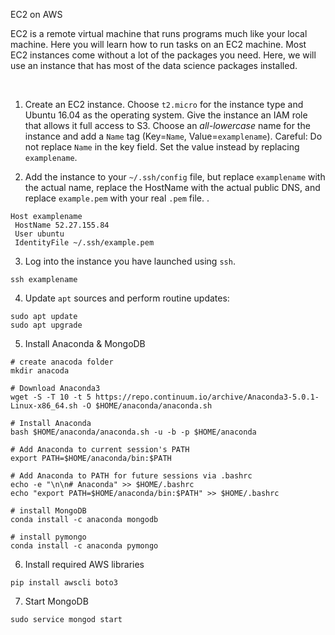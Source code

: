 EC2 on AWS

EC2 is a remote virtual machine that runs programs much like your local machine. Here you will learn how to
run tasks on an EC2 machine. Most EC2 instances come without a lot of the packages you need. Here, we will use
an instance that has most of the data science packages installed.

<br>

1. Create an EC2 instance. Choose `t2.micro` for the instance type and Ubuntu 16.04 as the operating system. Give the instance an IAM role that allows it full access to S3. Choose an *all-lowercase* name for the instance and add a `Name` tag (Key=`Name`, Value=`examplename`). Careful: Do not replace `Name` in the key field. Set the value instead by replacing `examplename`.
  
2. Add the instance to your `~/.ssh/config` file, but replace `examplename` with the actual name, replace the HostName with the actual public DNS, and replace `example.pem` with your real `.pem` file.
.

```
Host examplename
 HostName 52.27.155.84
 User ubuntu
 IdentityFile ~/.ssh/example.pem
```
3. Log into the instance you have launched using `ssh`. 

```
ssh examplename
```

4. Update `apt` sources and perform routine updates:

```
sudo apt update
sudo apt upgrade
```

5. Install Anaconda & MongoDB

```
# create anacoda folder
mkdir anacoda

# Download Anaconda3
wget -S -T 10 -t 5 https://repo.continuum.io/archive/Anaconda3-5.0.1-Linux-x86_64.sh -O $HOME/anaconda/anaconda.sh

# Install Anaconda
bash $HOME/anaconda/anaconda.sh -u -b -p $HOME/anaconda

# Add Anaconda to current session's PATH
export PATH=$HOME/anaconda/bin:$PATH

# Add Anaconda to PATH for future sessions via .bashrc
echo -e "\n\n# Anaconda" >> $HOME/.bashrc
echo "export PATH=$HOME/anaconda/bin:$PATH" >> $HOME/.bashrc

# install MongoDB
conda install -c anaconda mongodb 

# install pymongo
conda install -c anaconda pymongo
```

6. Install required AWS libraries

```
pip install awscli boto3
```

7. Start MongoDB

```
sudo service mongod start
```

